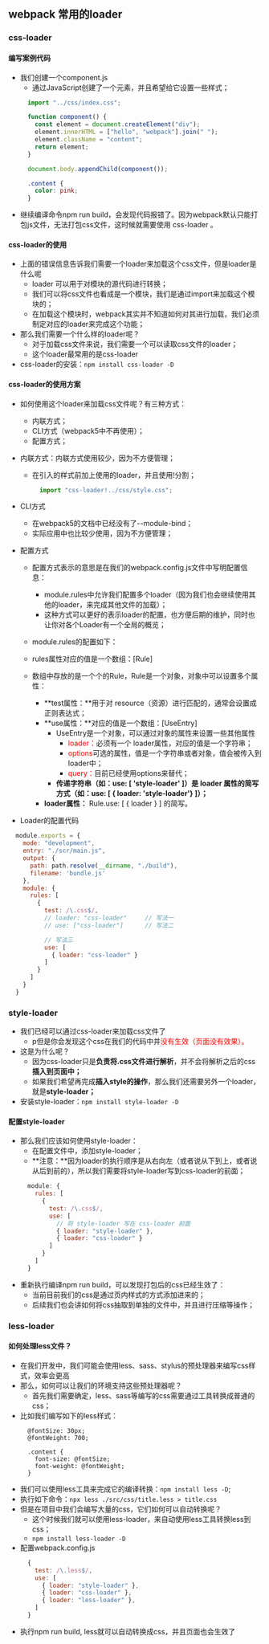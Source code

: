## webpack 常用的loader

### css-loader
#### 编写案例代码
- 我们创建一个component.js
  + 通过JavaScript创建了一个元素，并且希望给它设置一些样式；
  ```js
    import "../css/index.css";

    function component() {
      const element = document.createElement("div");
      element.innerHTML = ["hello", "webpack"].join(" ");
      element.className = "content";
      return element;
    }

    document.body.appendChild(component());
  ```
  ```css
    .content {
      color: pink;
    }
  ```
- 继续编译命令npm run build，会发现代码报错了。因为webpack默认只能打包js文件，无法打包css文件，这时候就需要使用 css-loader 。

#### css-loader的使用
- 上面的错误信息告诉我们需要一个loader来加载这个css文件，但是loader是什么呢
  + loader 可以用于对模块的源代码进行转换；
  + 我们可以将css文件也看成是一个模块，我们是通过import来加载这个模块的；
  + 在加载这个模块时，webpack其实并不知道如何对其进行加载，我们必须制定对应的loader来完成这个功能；
- 那么我们需要一个什么样的loader呢？
  + 对于加载css文件来说，我们需要一个可以读取css文件的loader；
  + 这个loader最常用的是css-loader
- css-loader的安装：`npm install css-loader -D`

#### css-loader的使用方案
- 如何使用这个loader来加载css文件呢？有三种方式：
  + 内联方式；
  + CLI方式（webpack5中不再使用）；
  + 配置方式；

- 内联方式：内联方式使用较少，因为不方便管理；
  + 在引入的样式前加上使用的loader，并且使用!分割；
    ```js
      import "css-loader!../css/style.css";
    ```
- CLI方式
  + 在webpack5的文档中已经没有了--module-bind；
  + 实际应用中也比较少使用，因为不方便管理；

- 配置方式
  + 配置方式表示的意思是在我们的webpack.config.js文件中写明配置信息：
    - module.rules中允许我们配置多个loader（因为我们也会继续使用其他的loader，来完成其他文件的加载）；
    - 这种方式可以更好的表示loader的配置，也方便后期的维护，同时也让你对各个Loader有一个全局的概览；

  + module.rules的配置如下：
  + rules属性对应的值是一个数组：[Rule]
  + 数组中存放的是一个个的Rule，Rule是一个对象，对象中可以设置多个属性：
    - **test属性：**用于对 resource（资源）进行匹配的，通常会设置成正则表达式；
    - **use属性：**对应的值是一个数组：[UseEntry]
      + UseEntry是一个对象，可以通过对象的属性来设置一些其他属性
        - <font color="red">loader：</font>必须有一个 loader属性，对应的值是一个字符串；
        - <font color="red">options</font>可选的属性，值是一个字符串或者对象，值会被传入到loader中；
        - <font color="red">query：</font>目前已经使用options来替代；
      + **传递字符串（如：use: [ 'style-loader' ]）是 loader 属性的简写方式（如：use: [ { loader: 'style-loader'} ]）；**
    - **loader属性：** Rule.use: [ { loader } ] 的简写。

- Loader的配置代码
```js
  module.exports = {
    mode: "development",
    entry: "./scr/main.js",
    output: {
      path: path.resolve(__dirname, "./build"),
      filename: 'bundle.js'
    },
    module: {
      rules: [
        {
          test: /\.css$/,
          // loader: "css-loader"     // 写法一
          // use: ["css-loader"]      // 写法二

          // 写法三
          use: [
            { loader: "css-loader" }  
          ]
        }
      ]
    }
  }
```

### style-loader
- 我们已经可以通过css-loader来加载css文件了
  + p但是你会发现这个css在我们的代码中并<font color="red">没有生效（页面没有效果）。</font>
- 这是为什么呢？
  + 因为css-loader只是**负责将.css文件进行解析**，并不会将解析之后的css**插入到页面中；**
  + 如果我们希望再完成**插入style的操作**，那么我们还需要另外一个loader，就是**style-loader；**
- 安装style-loader：`npm install style-loader -D`

#### 配置style-loader
- 那么我们应该如何使用style-loader：
  + 在配置文件中，添加style-loader；
  + **注意：**因为loader的执行顺序是从右向左（或者说从下到上，或者说从后到前的），所以我们需要将style-loader写到css-loader的前面；
  ```js
    module: {
      rules: [
        {
          test: /\.css$/,
          use: [
            // 将 style-loader 写在 css-loader 前面
            { loader: "style-loader" },
            { loader: "css-loader" }
          ]
        }
      ]
    }
  ```
- 重新执行编译npm run build，可以发现打包后的css已经生效了：
  + 当前目前我们的css是通过页内样式的方式添加进来的；
  + 后续我们也会讲如何将css抽取到单独的文件中，并且进行压缩等操作；

### less-loader
#### 如何处理less文件？
- 在我们开发中，我们可能会使用less、sass、stylus的预处理器来编写css样式，效率会更高
- 那么，如何可以让我们的环境支持这些预处理器呢？
  + 首先我们需要确定，less、sass等编写的css需要通过工具转换成普通的css；
- 比如我们编写如下的less样式：
  ```less
    @fontSize: 30px;
    @fontWeight: 700;

    .content {
      font-size: @fontSize;
      font-weight: @fontWeight;
    }
  ```
- 我们可以使用less工具来完成它的编译转换：`npm install less -D`;
- 执行如下命令：`npx less ./src/css/title.less > title.css`
- 但是在项目中我们会编写大量的css，它们如何可以自动转换呢？
  + 这个时候我们就可以使用less-loader，来自动使用less工具转换less到css；
  + `npm install less-loader -D`
- 配置webpack.config.js
  ```js
    {
      test: /\.less$/,
      use: [
        { loader: "style-loader" },
        { loader: "css-loader" },
        { loader: "less-loader" },
      ]
    }
  ```
- 执行npm run build, less就可以自动转换成css，并且页面也会生效了
